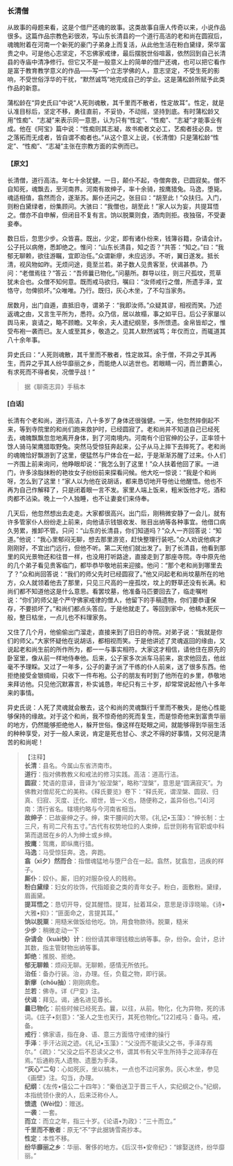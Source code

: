 <script type="text/javascript">
    var head = document.getElementsByTagName('head')[0];
    cssURL = '/public/liao.css';
    linkTag = document.createElement('link');
    linkTag.href = cssURL;
    linkTag.setAttribute('type','text/css');
    linkTag.setAttribute('rel','stylesheet');
    head.appendChild(linkTag);
</script>
### 长清僧

从故事的母题来看，这是个借尸还魂的故事。这类故事自唐人传奇以来，小说作品很多。这篇作品宗教色彩很浓，写山东长清县的一个道行高洁的老和尚在圆寂后，魂魄附着在河南一个新死的豪门子弟身上而复活，从此他生活在粉白黛绿，荣华富贵之中。可是他心志坚定，不忘佛家戒律，最后摆脱世俗喧嚣，依然回到自己长清县的寺庙中清净修行。但它又不是一般意义上的简单的借尸还魂，也可以把它看作是富于教育教学意义的作品——写一个立志学佛的人，意志坚定，不受生死的影响，不受世俗浮华的干扰，“默然诚笃”地完成自己的学业。这是蒲松龄所赋予此类作品的新意。

蒲松龄在“异史氏曰”中说“人死则魂散，其千里而不散者，性定故耳”。性定，就是认准目标后，坚定不移，勇往直前，不妥协，不动摇，坚持到底。有时蒲松龄又用“性痴”、“志凝”来表示同一意思，认为只有“性定”、“性痴”、“志凝”才能事业有成。他在《阿宝》篇中说：“性痴则其志凝，故书痴者文必工，艺痴者技必良。世之落拓而无成者，皆自谓不痴者也。”从这个意义上说，《长清僧》只是蒲松龄“性定”、“性痴”、“志凝”主张在宗教方面的实例而已。

#### 【原文】
<section>

长清僧，道行高洁。年七十余犹健。一日，颠仆不起，寺僧奔救，已圆寂矣。僧不自知死，魂飘去，至河南界。河南有故绅子，率十余骑，按鹰猎兔。马逸，堕毙。魂适相值，翕然而合，遂渐苏。厮仆还问之。张目曰：“胡至此！”众扶归。入门，则粉白黛绿者，纷集顾问。大骇曰：“我僧也，胡至此！”家人以为妄，共提耳悟之。僧亦不自申解，但闭目不复有言。饷以脱粟则食，酒肉则拒。夜独宿，不受妻妾奉。

数日后，忽思少步。众皆喜。既出，少定，即有诸仆纷来，钱簿谷籍，杂请会计。公子托以病倦，悉卸绝之。惟问：“山东长清县，知之否？”共答：“知之。”曰：“我郁无聊赖，欲往游瞩，宜即治任。”众谓新瘳，未应远涉。不听，翼日遂发。抵长清，视风物如昨。无烦问途，竟至兰若。弟子数人见贵客至，伏谒甚恭。乃问：“老僧焉往？”答云：“吾师曩已物化。”问墓所。群导以往，则三尺孤坟，荒草犹未合也。众僧不知何意。既而戒马欲归，嘱曰：“汝师戒行之僧，所遗手泽，宜恪守，勿俾损坏。”众唯唯。乃行。既归，灰心木坐，了不勾当家务。

居数月，出门自遁，直抵旧寺，谓弟子：“我即汝师。”众疑其谬，相视而笑。乃述返魂之由，又言生平所为，悉符。众乃信，居以故榻，事之如平日。后公子家屡以舆马来，哀请之，略不顾瞻。又年余，夫人遣纪纲至，多所馈遗。金帛皆却之，惟受布袍一袭而已。友人或至其乡，敬造之。见其人默然诚笃；年仅而立，而辄道其八十余年事。

异史氏曰：“人死则魂散，其千里而不散者，性定故耳。余于僧，不异之乎其再生，而异之乎其人纷华靡丽之乡，而能绝人以逃世也。若眼睛一闪，而兰麝熏心，有求死而不得者矣，况僧乎战！”

</section>

> 据《聊斋志异》手稿本

#### [白话]
<aside>

长清有个老和尚，道行高洁，八十多岁了身体还很强健。一天，他忽然摔倒起不来，等到寺院里的和尚们跑来救护时，已经圆寂了。老和尚并不知道自己已经死去，魂魄飘飘忽忽地离开身体，到了河南境内。河南有个旧官绅的公子，正率领十馀人骑马架鹰猎取野兔。突然马受惊狂奔起来，公子从马上摔下去摔死了。老和尚的魂魄恰好飘游到了这里，便猛然与尸体合在一起，于是渐渐苏醒了过来。仆人们一齐围上前来询问，他睁眼却说：“我怎么到了这里！”众人扶着他回了家。一进门，许多涂脂抹粉的艳妆女子纷纷前来探看问候。他大吃一惊说：“我是个和尚呀，怎么到了这里！”家人以为他在说胡话，都来恳切地开导他让他醒悟。他也不再为自己作解释了，只是闭着眼一言不发。家里人端上饭来，粗米饭他才吃，酒和肉都不沾染。晚上一个人独睡，也不让妻妾们来侍奉。

几天后，他忽然想出去走走。大家都很高兴。出门后，刚稍微安静了一会儿，就有许多管家仆人纷纷走上前来，向他请示钱银收发、账目出纳等各种事宜。他借口病久劳累，推卸不管。只问：“山东的长清县，你们知道吗？”众人一齐回答说：“知道。”他说：“我心里郁闷无聊，想去那里游览，赶快整理行装吧。”众人劝说他病才刚刚好，不宜出门远行，但他不听。第二天他们就出发了。到了长清县，他看到那里的风光景物还和往昔一样，也没用打听路途，直接走到了那座寺院。寺中原先他的几个弟子看见贵客临门，都毕恭毕敬地前来迎接。他问：“那个老和尚到哪里去了？”众和尚回答说：“我们的师父先时已经圆寂了。”他又问起老和尚坟墓所在的地方，众人就领着他去了那里，只见三尺高的一座孤坟，坟上的野草还没有长满。和尚们都不知道他这是什么意思。看罢坟墓，他准备马匹要回去了，临走嘱咐说：“你们的师父是个严守佛家戒律的僧人，他留下的手稿遗物，你们要恭谨保存，不要损坏了。”和尚们都点头答应。于是他就走了。等回到家中，他槁木死灰一般，整日枯坐，一点儿也不料理家务。

又住了几个月，他偷偷出门溜走，直接来到了旧日的寺院。对弟子说：“我就是你们的师父。”大家怀疑他在说胡话，都相视而笑。于是他讲述了灵魂返回的缘由，又说起老和尚生前的所作所为，都一一与事实相符。大家这才相信，请他住在原先的卧室里，像从前一样地侍奉他。后来，公子家多次派车马前来，哀求他回去，他丝毫不予理睬。又过了一年多，公子的妻子派了干练的仆人前来，送了很多东西。他拒绝接受金银绸缎，只收下一件布袍。公子的朋友有时到了他所在的乡里，恭敬地来拜访他。只见他沉默寡言，朴实诚恳，年纪只有三十岁，却常常说起他八十多年来的事情。

异史氏说：人死了灵魂就会散去，这个和尚的灵魂飘行千里而不散失，是他心性能够保持的缘故。对于这个和尚，我不惊奇他的死而复生，而是惊奇他来到富贵华丽的地方，仍然能够拒绝他人，躲开世俗。像这样在眨眼之间，就能够得到华丽生活的种种享受，对于一般人来说，肯定是死也甘心、求之不得的好事情，又何况是清苦的和尚呢！

</aside>

> 【注释】  
<b>长清</b>：县名。今属山东省济南市。  
<b>道行</b>：指对佛教教义和戒法的修习实践。高洁：道高行洁。  
<b>圆寂</b>：梵语的意译，音译为“般涅槃”，略称“涅槃”，意思是“圆满寂灭”。为佛教对僧尼死亡的美称。《释氏要览》卷下：“释氏死，谓涅槃、圆寂、归真、归寂、灭度、迁化、顺世，皆一义也，随便称之，盖异俗也。”[4]河南：清行省名。辖境约略与今河南省相当。  
<b>故绅子</b>：已故豪绅之子。绅，束干腰间的大带。《礼记•玉藻》：“绅长制：士三尺，有司二尺有五寸。”古代有权势地位的人束绅，后世则称有官职或中科第而退居在乡的人为绅士或乡绅。  
<b>按鹰</b>：驾鹰，即纵鹰行猎。  
<b>马逸</b>：马受惊狂奔。逸，奔跑。  
<b>翕（xī夕）然而合</b>：指僧魂猛地与堕尸合在一起。翕然，犹翕忽，迅疾的样子。  
<b>厮仆</b>：奴仆。厮，旧的对服杂役人的贱称。  
<b>粉白黛绿</b>：妇女的妆饰，代指姬妾之类的青年女子。粉白，面敷粉。黛绿，眉画黛。  
<b>提耳悟之</b>：恳切开导，促其醒悟。提耳，扯着耳朵，意思是谆谆晓喻。《诗•大雅•抑》：“匪面命之，言提其耳。”  
<b>饷以脱粟</b>：用糙米做饭给他吃。饷，用食物款待。脱粟，糙米  
<b>少步</b>：稍微走动一下  
<b>杂请会（kuài快）计</b>：纷纷请其审理钱粮出纳等事。杂，纷杂。会计，总计其数，指主管财物出纳等事。  
<b>卸绝</b>：推脱、拒绝。  
<b>郁无聊赖</b>：烦闷无聊。无聊赖，感情无所依托。  
<b>治任</b>：备办行装。治，办理。任，负载之物，即行装。  
<b>新瘳（chōu抽）</b>：刚刚病愈。  
<b>兰若</b>：佛寺。详《尸变》注。  
<b>伏谒</b>：拜见。谒，通名进见尊长。  
<b>曩已物化</b>：前些时候已经死去。曩，以往，从前。物化，化为异物，死的讳词。《庄子•刻意》：“圣人之生也天行，其死也物化。”[22]戒马：备马。戒，备。  
<b>戒行</b>：佛家语，指在身、语、意三方面恪守戒律的操行  
<b>手泽</b>：手汗沾润之迹。《礼记•玉藻》：“父没而不能读父之书，手泽存焉尔。”《疏》：“父没之后不忍读父之书，谓其书有父平生所持手之润泽存在焉。”后通称先人遗物、遗墨为手泽。  
<b>“灰心”二句</b>：心如死灰，坐以槁木，一点也不过问家务。灰心木坐，参见《画壁》注。勾当，办理。  
<b>纪纲</b>：《左传•僖公二十四年》：“秦伯送卫于晋三千人，实纪纲之仆。”纪纲，本指统领仆隶的人，后来泛称仆人。  
<b>馈遗（Wèi位）</b>：赠送。  
<b>一袭</b>：一套。  
<b>而立</b>：而立之年，指三十岁。《论语•为政》：“三十而立。”  
<b>千里而不散者</b>：原无“不”字此据铸雪斋抄本。  
<b>性定</b>：本性不移。  
<b>纷华靡丽之乡</b>：华丽、奢侈的地方。《后汉书•安帝纪》：“嫁娶送终，纷华靡丽。”  
